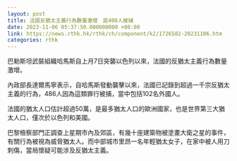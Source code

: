 ```yaml
---
layout: post
title: 法國反猶太主義行為數量激增　逾400人被捕
date: 2023-11-06 05:37:50.000000000 +08:00
link: https://news.rthk.hk/rthk/ch/component/k2/1726582-20231106.htm
categories: rthk
---
```


巴勒斯坦武裝組織哈馬斯自上月7日突襲以色列以來，法國的反猶太主義行為數量激增。

內政部長達爾馬寧表示，自哈馬斯發動襲擊以來，法國已記錄到超過一千宗反猶太主義的行為，486人因為這類罪行被捕，當中包括102名外國人。

法國的猶太人口估計超過50萬，是最多猶太人口的歐洲國家，也是世界第三大猶太人口，僅次於以色列和美國。

巴黎檢察部門正調查上星期市內及郊區，有幾十座建築物被塗畫大衛之星的事件，有關行為被視為威脅猶太人。而中部城市里昂一名年輕猶太女子，在家中被人用刀刺傷，當局懷疑可能涉及反猶太主義。
